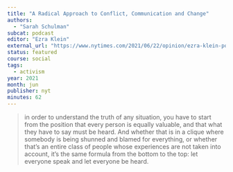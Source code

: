 ```yaml
---
title: "A Radical Approach to Conflict, Communication and Change"
authors:
  - "Sarah Schulman"
subcat: podcast
editor: "Ezra Klein"
external_url: "https://www.nytimes.com/2021/06/22/opinion/ezra-klein-podcast-sarah-schulman.html"
status: featured
course: social
tags:
  - activism
year: 2021
month: jun
publisher: nyt
minutes: 62
---
```


> in order to understand the truth of any situation, you have to start from the position that every person is equally valuable, and that what they have to say must be heard. And whether that is in a clique where somebody is being shunned and blamed for everything, or whether that’s an entire class of people whose experiences are not taken into account, it’s the same formula from the bottom to the top: let everyone speak and let everyone be heard.

